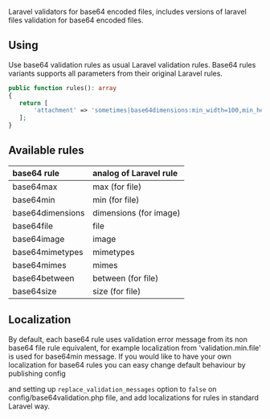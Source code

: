 Laravel validators for base64 encoded files, includes versions of laravel files validation for base64 encoded files.

## Using
Use base64 validation rules as usual Laravel validation rules. Base64 rules variants supports all parameters from their original Laravel rules.
 ```php
public function rules(): array
{
    return [
        'attachment' => 'sometimes|base64dimensions:min_width=100,min_height=200',
    ];
}
```
## Available rules
| base64 rule          | analog of Laravel rule|
|:---------------------|:----------------------|
| base64max            | max (for file)        |
| base64min            | min (for file)        |
| base64dimensions     | dimensions (for image)|
| base64file           | file                  |
| base64image          | image                 |
| base64mimetypes      | mimetypes             |
| base64mimes          | mimes                 |
| base64between        | between (for file)    |
| base64size           | size (for file)       |

## Localization
By default, each base64 rule uses validation error message
from its non base64 file rule equivalent, for example localization from 'validation.min.file'
is used for base64min message.
If you would like to have your own localization for base64 rules you can easy change default behaviour
by publishing config

and setting up `replace_validation_messages` option to `false` on config/base64validation.php file,
and add localizations for rules in standard Laravel way.
